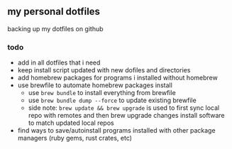 ## my personal dotfiles

backing up my dotfiles on github

### todo

* add in all dotfiles that i need
* keep install script updated with new dofiles and directories
* add homebrew packages for programs i installed without homebrew
* use brewfile to automate homebrew packages install
    * use `brew bundle` to install everything from brewfile
    * use `brew bundle dump --force` to update existing brewfile
    * side note: `brew update && brew upgrade` is used to first sync local repo with remotes and then brew upgrade changes install software to match updated local repos 
* find ways to save/autoinstall programs installed with other package managers (ruby gems, rust crates, etc)
